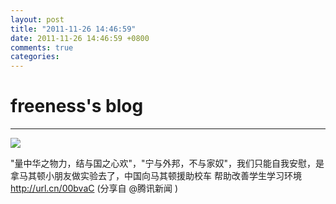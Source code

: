 ```yaml
---
layout: post
title: "2011-11-26 14:46:59"
date: 2011-11-26 14:46:59 +0800
comments: true
categories: 
---
```


# freeness's blog

----------

![](http://okqmqrbgo.bkt.clouddn.com/201111261446591.jpg)

>
"量中华之物力，结与国之心欢"，"宁与外邦，不与家奴"，我们只能自我安慰，是拿马其顿小朋友做实验去了，中国向马其顿援助校车 帮助改善学生学习环境  http://url.cn/00bvaC  (分享自 @腾讯新闻 )